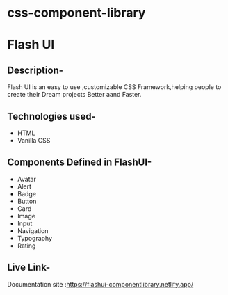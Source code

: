# css-component-library
# Flash UI
## Description-
Flash UI is an easy to use ,customizable CSS Framework,helping people to create their Dream projects Better aand Faster.

## Technologies used-
* HTML
* Vanilla CSS

## Components Defined in FlashUI-
* Avatar
* Alert
* Badge
* Button
* Card 
* Image
* Input
* Navigation
* Typography
* Rating

## Live Link-
Documentation site :https://flashui-componentlibrary.netlify.app/



